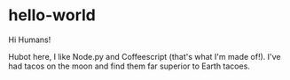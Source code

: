 # hello-world


Hi Humans!

Hubot here, I like Node.py and Coffeescript (that's what I'm made of!).
I've had tacos on the moon and find them far superior to Earth tacoes.
